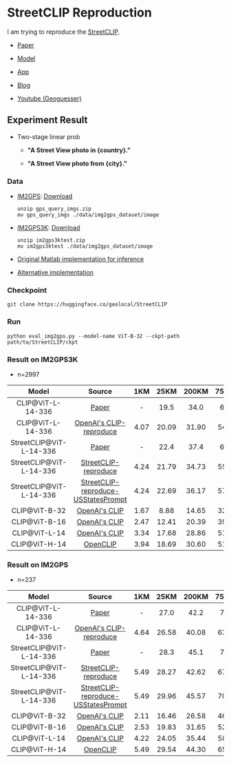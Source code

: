 # StreetCLIP Reproduction

I am trying to reproduce the [StreetCLIP](https://arxiv.org/pdf/2302.00275.pdf).

- [Paper](https://arxiv.org/pdf/2302.00275.pdf)

- [Model](https://huggingface.co/geolocal/StreetCLIP)

- [App](https://huggingface.co/spaces/NemesisAlm/GeolocationCountryClassification)

- [Blog](https://osintteam.blog/geolocation-and-ai-with-streetclip-introduction-country-classification-and-building-a-web-e13bd0e6d857)

- [Youtube (Geoguesser)](https://www.youtube.com/watch?v=ts5lPDV--cU)

## Experiment Result

* Two-stage linear prob

  *  **"A Street View photo in {country}."**

  *  **"A Street View photo from {city}."**

### Data 

* [IM2GPS](http://graphics.cs.cmu.edu/projects/im2gps/): [Download](http://graphics.cs.cmu.edu/projects/im2gps/gps_query_imgs.zip)
  ```
  unzip gps_query_imgs.zip
  mv gps_query_imgs ./data/img2gps_dataset/image
  ``` 
* [IM2GPS3K](https://github.com/lugiavn/revisiting-im2gps/): [Download](http://www.mediafire.com/file/7ht7sn78q27o9we/im2gps3ktest.zip)
  ```
  unzip im2gps3ktest.zip
  mv im2gps3ktest ./data/img2gps_dataset/image
  ``` 
* [Original Matlab implementation for inference](https://github.com/lugiavn/revisiting-im2gps/blob/master/main_im2gps_test.m)

* [Alternative implementation](https://github.com/TIBHannover/GeoEstimation/blob/master/classification/utils_global.py)

### Checkpoint
```
git clone https://huggingface.co/geolocal/StreetCLIP
```

### Run
```
python eval_img2gps.py --model-name ViT-B-32 --ckpt-path path/to/StreetCLIP/ckpt
```

### Result on IM2GPS3K
* n=2997

|Model|Source|1KM|25KM|200KM|750KM|2,500KM|
|:---:|:---:|:---:|:---:|:---:|:---:|:---:|
|CLIP@ViT-L-14-336|[Paper](https://arxiv.org/pdf/2302.00275.pdf)|-|19.5 | 34.0|60.0 |78.1|
|CLIP@ViT-L-14-336|[OpenAI's CLIP-reproduce](https://github.com/openai/CLIP)|4.07|20.09|31.90|54.72|72.07|
|StreetCLIP@ViT-L-14-336|[Paper](https://arxiv.org/pdf/2302.00275.pdf)|-|22.4 |37.4|61.3 |80.4|
|StreetCLIP@ViT-L-14-336|[StreetCLIP-reproduce](https://huggingface.co/geolocal/StreetCLIP/tree/main)|4.24|21.79|34.73|55.52|74.84|
|StreetCLIP@ViT-L-14-336|[StreetCLIP-reproduce-USStatesPrompt](https://huggingface.co/geolocal/StreetCLIP/tree/main)|4.24|22.69|36.17|57.72|77.28|
|CLIP@ViT-B-32|[OpenAI's CLIP](https://github.com/openai/CLIP)|1.67|8.88|14.65|32.87|53.72|
|CLIP@ViT-B-16|[OpenAI's CLIP](https://github.com/openai/CLIP)|2.47|12.41|20.39|39.71|61.86|
|CLIP@ViT-L-14|[OpenAI's CLIP](https://github.com/openai/CLIP)|3.34|17.68|28.86|51.55|68.90|
|CLIP@ViT-H-14|[OpenCLIP](https://github.com/mlfoundations/open_clip)|3.94|18.69|30.60|51.95|71.10|

### Result on IM2GPS
* n=237

|Model|Source|1KM|25KM|200KM|750KM|2,500KM|
|:---:|:---:|:---:|:---:|:---:|:---:|:---:|
|CLIP@ViT-L-14-336|[Paper](https://arxiv.org/pdf/2302.00275.pdf)|-|27.0 | 42.2|71.7| 86.9|
|CLIP@ViT-L-14-336|[OpenAI's CLIP-reproduce](https://github.com/openai/CLIP)|4.64|26.58|40.08|63.71|80.17|
|StreetCLIP@ViT-L-14-336|[Paper](https://arxiv.org/pdf/2302.00275.pdf)|-|28.3 | 45.1|74.7 |88.2|
|StreetCLIP@ViT-L-14-336|[StreetCLIP-reproduce](https://huggingface.co/geolocal/StreetCLIP/tree/main)|5.49|28.27|42.62|67.51|80.17|
|StreetCLIP@ViT-L-14-336|[StreetCLIP-reproduce-USStatesPrompt](https://huggingface.co/geolocal/StreetCLIP/tree/main)|5.49|29.96|45.57|70.46|83.54|
|CLIP@ViT-B-32|[OpenAI's CLIP](https://github.com/openai/CLIP)|2.11|16.46|26.58|46.41|66.24|
|CLIP@ViT-B-16|[OpenAI's CLIP](https://github.com/openai/CLIP)|2.53|19.83|31.65|52.74|71.31|
|CLIP@ViT-L-14|[OpenAI's CLIP](https://github.com/openai/CLIP)|4.22|24.05|35.44|58.65|77.63|
|CLIP@ViT-H-14|[OpenCLIP](https://github.com/mlfoundations/open_clip)|5.49|29.54|44.30|65.82|79.75|




